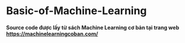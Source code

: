 # Basic-of-Machine-Learning
#### Source code được lấy từ sách Machine Learning cơ bản tại trang web https://machinelearningcoban.com/
